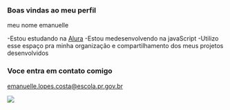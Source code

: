 ### Boas vindas ao meu perfil

meu nome emanuelle

-Estou estudando na [Alura](https:ww.alura.br)
-Estou medesenvolvendo na javaScript
-Utilizo esse espaço pra minha organização e compartilhamento dos meus projetos desenvolvidos 

### Voce entra em contato comigo 

emanuelle.lopes.costa@escola.pr.gov.br

![](https://media.tenor.com/YQsXmTwl71wAAAAC/cinderella-disney.gif)
